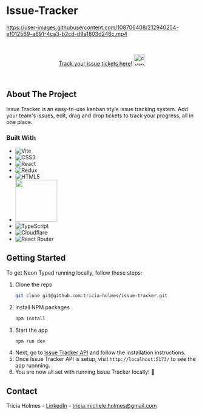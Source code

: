 # Issue-Tracker
 

https://user-images.githubusercontent.com/108706408/212940254-ef012569-a691-4ca3-b2cd-d9a1803d246c.mp4



<br />
<p align="center">
<a href="https://issue-tracker.pages.dev/">Track your issue tickets here!</a> <img height="30" src="https://user-images.githubusercontent.com/108706408/212936300-1c7106c4-5ebf-4ac6-977b-06ed485247c0.gif" alt="cyan alert" />
</p>
<br />


<!-- ABOUT THE PROJECT -->
## About The Project
Issue Tracker is an easy-to-use kanban style issue tracking system. Add your team's issues, edit, drag and drop tickets to track your progress, all in one place.


### Built With

* ![Vite][Vite]
* ![CSS3][CSS3]
* ![React][React.js]
* ![Redux](https://img.shields.io/badge/redux-%23593d88.svg?style=for-the-badge&logo=redux&logoColor=white)
* ![HTML5][HTML5]
* <img width="110"
src="https://user-images.githubusercontent.com/108706408/212938826-6b54346c-8d27-4937-9d52-1bf1d81c1955.png"
/>
* ![TypeScript][TypeScript]
* ![Cloudflare][Cloudflare]
* ![React Router][React Router]





<!-- GETTING STARTED -->
## Getting Started
To get Neon Typed running locally, follow these steps:

1. Clone the repo
   ```sh
   git clone git@github.com:tricia-holmes/issue-tracker.git
   ```
2. Install NPM packages
   ```sh
   npm install
   ```
3. Start the app
   ```sh
   npm run dev
   ```
4. Next, go to [Issue Tracker API](https://github.com/tricia-holmes/issue-tracker-api) and follow the installation instructions.
5. Once Issue Tracker API is setup, visit `http://localhost:5173/` to see the app runnning.
6. You are now all set with running Issue Tracker locally! 🎉



<!-- CONTACT -->
## Contact

Tricia Holmes - [LinkedIn](https://www.linkedin.com/in/triciaholmes/) - tricia.michele.holmes@gmail.com




<!-- MARKDOWN LINKS & IMAGES -->
<!-- https://www.markdownguide.org/basic-syntax/#reference-style-links -->
[Cloudflare]: https://img.shields.io/badge/Cloudflare-F38020?style=for-the-badge&logo=Cloudflare&logoColor=white
[Vite]: https://img.shields.io/badge/vite-%23646CFF.svg?style=for-the-badge&logo=vite&logoColor=white
[TypeScript]: https://img.shields.io/badge/typescript-%23007ACC.svg?style=for-the-badge&logo=typescript&logoColor=white
[HTML5]: https://img.shields.io/badge/html5-%23E34F26.svg?style=for-the-badge&logo=html5&logoColor=white
[React.js]: https://img.shields.io/badge/React-20232A?style=for-the-badge&logo=react&logoColor=61DAFB
[CSS3]: https://img.shields.io/badge/css3-%231572B6.svg?style=for-the-badge&logo=css3&logoColor=white
[React Router]: https://img.shields.io/badge/React_Router-CA4245?style=for-the-badge&logo=react-router&logoColor=white

